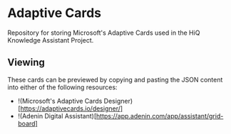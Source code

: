 # Adaptive Cards
Repository for storing Microsoft's Adaptive Cards used in the HiQ Knowledge Assistant Project.

## Viewing
These cards can be previewed by copying and pasting the JSON content into either of the following resources:
- !(Microsoft's Adaptive Cards Designer)[https://adaptivecards.io/designer/]
- !(Adenin Digital Assistant)[https://app.adenin.com/app/assistant/grid-board]

